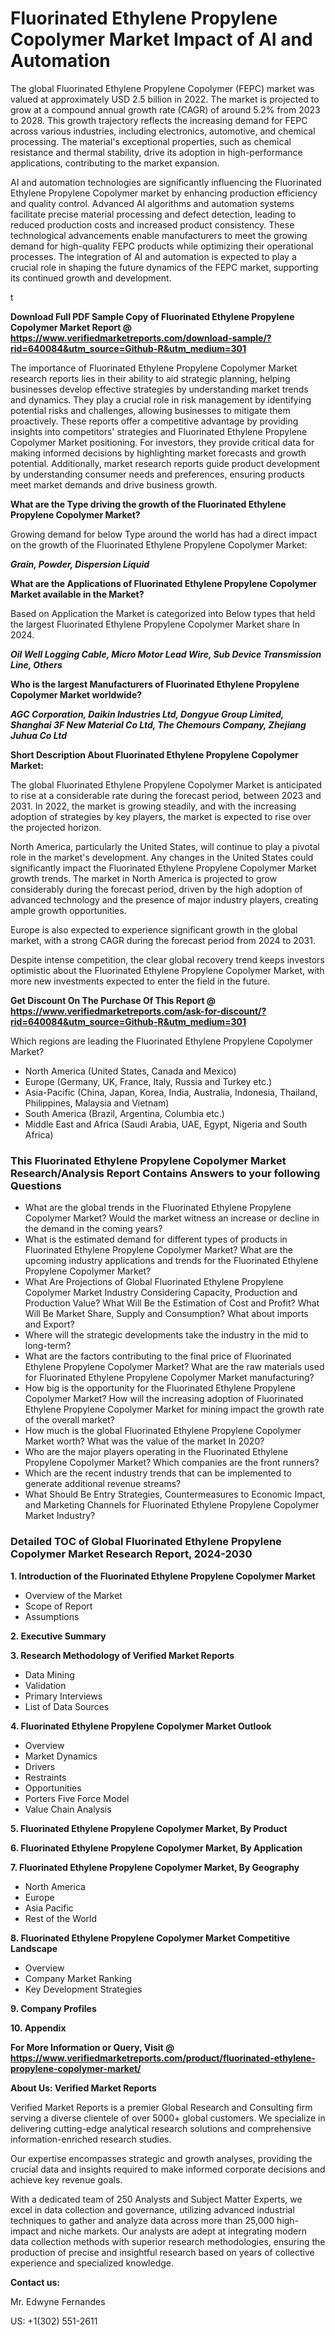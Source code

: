 <meta name="title" content="Global Fluorinated Ethylene Propylene Copolymer Market Impact of AI and Automation"><meta name="description" content="The global Fluorinated Ethylene Propylene Copolymer (FEPC) market was valued at approximately USD 2.5 billion in 2022. The market is projected to grow at a compound an"><meta name="title" content="Fluorinated Ethylene Propylene Copolymer Market Size, Share, Scope, Trends, Growth, Opportunities, Analysis, Forecast"><h1>Fluorinated Ethylene Propylene Copolymer Market Impact of AI and Automation</h1><p>The global Fluorinated Ethylene Propylene Copolymer (FEPC) market was valued at approximately USD 2.5 billion in 2022. The market is projected to grow at a compound annual growth rate (CAGR) of around 5.2% from 2023 to 2028. This growth trajectory reflects the increasing demand for FEPC across various industries, including electronics, automotive, and chemical processing. The material's exceptional properties, such as chemical resistance and thermal stability, drive its adoption in high-performance applications, contributing to the market expansion.</p><p>AI and automation technologies are significantly influencing the Fluorinated Ethylene Propylene Copolymer market by enhancing production efficiency and quality control. Advanced AI algorithms and automation systems facilitate precise material processing and defect detection, leading to reduced production costs and increased product consistency. These technological advancements enable manufacturers to meet the growing demand for high-quality FEPC products while optimizing their operational processes. The integration of AI and automation is expected to play a crucial role in shaping the future dynamics of the FEPC market, supporting its continued growth and development.</p>t</p><p id="" class=""><strong>Download Full PDF Sample Copy of Fluorinated Ethylene Propylene Copolymer Market Report @ <a href="https://www.verifiedmarketreports.com/download-sample/?rid=640084&utm_source=Github-R&utm_medium=301" target="_blank">https://www.verifiedmarketreports.com/download-sample/?rid=640084&utm_source=Github-R&utm_medium=301</a></strong></p><p>The importance of&nbsp;Fluorinated Ethylene Propylene Copolymer Market research reports lies in their ability to aid strategic planning, helping businesses develop effective strategies by understanding market trends and dynamics. They play a crucial role in risk management by identifying potential risks and challenges, allowing businesses to mitigate them proactively. These reports offer a competitive advantage by providing insights into competitors' strategies and Fluorinated Ethylene Propylene Copolymer Market positioning. For investors, they provide critical data for making informed decisions by highlighting market forecasts and growth potential. Additionally, market research reports guide product development by understanding consumer needs and preferences, ensuring products meet market demands and drive business growth.</p><p><strong>What are the&nbsp;Type driving the growth of the Fluorinated Ethylene Propylene Copolymer Market?</strong></p><p id="" class="">Growing demand for below Type around the world has had a direct impact on the growth of the Fluorinated Ethylene Propylene Copolymer Market:</p><em><strong>Grain, Powder, Dispersion Liquid</strong></em></p><strong>What are the&nbsp;Applications&nbsp;of Fluorinated Ethylene Propylene Copolymer Market available in the Market?</strong></p><p id="" class="">Based on Application the Market is categorized into Below types that held the largest Fluorinated Ethylene Propylene Copolymer Market share In 2024.</p><em><strong>Oil Well Logging Cable, Micro Motor Lead Wire, Sub Device Transmission Line, Others</strong></em></p><strong>Who is the largest Manufacturers of Fluorinated Ethylene Propylene Copolymer Market worldwide?</strong></p><p><em><strong>AGC Corporation, Daikin Industries Ltd, Dongyue Group Limited, Shanghai 3F New Material Co Ltd, The Chemours Company, Zhejiang Juhua Co Ltd</strong></em></p><p id="" class=""><strong>Short Description About Fluorinated Ethylene Propylene Copolymer Market:</strong></p><p>The global Fluorinated Ethylene Propylene Copolymer Market is anticipated to rise at a considerable rate during the forecast period, between 2023 and 2031. In 2022, the market is growing steadily, and with the increasing adoption of strategies by key players, the market is expected to rise over the projected horizon.</p><p>North America, particularly the United States, will continue to play a pivotal role in the market's development. Any changes in the United States could significantly impact the Fluorinated Ethylene Propylene Copolymer Market growth trends. The market in North America is projected to grow considerably during the forecast period, driven by the high adoption of advanced technology and the presence of major industry players, creating ample growth opportunities.</p><p>Europe is also expected to experience significant growth in the global market, with a strong CAGR during the forecast period from 2024 to 2031.</p><p>Despite intense competition, the clear global recovery trend keeps investors optimistic about the Fluorinated Ethylene Propylene Copolymer Market, with more new investments expected to enter the field in the future.</p><p id="" class=""><strong>Get Discount On The Purchase Of This Report @ <a href="https://www.verifiedmarketreports.com/ask-for-discount/?rid=640084&utm_source=Github-R&utm_medium=301" target="_blank">https://www.verifiedmarketreports.com/ask-for-discount/?rid=640084&utm_source=Github-R&utm_medium=301</a></strong></p>Which regions are leading the Fluorinated Ethylene Propylene Copolymer Market?</p><ul><li>North America (United States, Canada and Mexico)</li><li>Europe (Germany, UK, France, Italy, Russia and Turkey etc.)</li><li>Asia-Pacific (China, Japan, Korea, India, Australia, Indonesia, Thailand, Philippines, Malaysia and Vietnam)</li><li>South America (Brazil, Argentina, Columbia etc.)</li><li>Middle East and Africa (Saudi Arabia, UAE, Egypt, Nigeria and South Africa)</li></ul><h3 id="" class="">This Fluorinated Ethylene Propylene Copolymer Market Research/Analysis Report Contains Answers to your following Questions</h3><ul><li>What are the global trends in the Fluorinated Ethylene Propylene Copolymer Market? Would the market witness an increase or decline in the demand in the coming years?</li><li>What is the estimated demand for different types of products in Fluorinated Ethylene Propylene Copolymer Market? What are the upcoming industry applications and trends for the Fluorinated Ethylene Propylene Copolymer Market?</li><li>What Are Projections of Global Fluorinated Ethylene Propylene Copolymer Market Industry Considering Capacity, Production and Production Value? What Will Be the Estimation of Cost and Profit? What Will Be Market Share, Supply and Consumption? What about imports and Export?</li><li>Where will the strategic developments take the industry in the mid to long-term?</li><li>What are the factors contributing to the final price of Fluorinated Ethylene Propylene Copolymer Market? What are the raw materials used for Fluorinated Ethylene Propylene Copolymer Market manufacturing?</li><li>How big is the opportunity for the Fluorinated Ethylene Propylene Copolymer Market? How will the increasing adoption of Fluorinated Ethylene Propylene Copolymer Market for mining impact the growth rate of the overall market?</li><li>How much is the global Fluorinated Ethylene Propylene Copolymer Market worth? What was the value of the market In 2020?</li><li>Who are the major players operating in the Fluorinated Ethylene Propylene Copolymer Market? Which companies are the front runners?</li><li>Which are the recent industry trends that can be implemented to generate additional revenue streams?</li><li>What Should Be Entry Strategies, Countermeasures to Economic Impact, and Marketing Channels for Fluorinated Ethylene Propylene Copolymer Market Industry?</li></ul><h3 id="" class="">Detailed TOC of Global Fluorinated Ethylene Propylene Copolymer Market Research Report, 2024-2030</h3><p id="" class=""><strong>1. Introduction of the Fluorinated Ethylene Propylene Copolymer Market</strong></p><ul><li>Overview of the Market</li><li>Scope of Report</li><li>Assumptions</li></ul><p id="" class=""><strong>2. Executive Summary</strong></p><p id="" class=""><strong>3. Research Methodology of Verified Market Reports</strong></p><ul><li>Data Mining</li><li>Validation</li><li>Primary Interviews</li><li>List of Data Sources</li></ul><p id="" class=""><strong>4. Fluorinated Ethylene Propylene Copolymer Market Outlook</strong></p><ul><li>Overview</li><li>Market Dynamics</li><li>Drivers</li><li>Restraints</li><li>Opportunities</li><li>Porters Five Force Model</li><li>Value Chain Analysis</li></ul><p id="" class=""><strong>5. Fluorinated Ethylene Propylene Copolymer Market, By Product</strong></p><p id="" class=""><strong>6. Fluorinated Ethylene Propylene Copolymer Market, By Application</strong></p><p id="" class=""><strong>7. Fluorinated Ethylene Propylene Copolymer Market, By Geography</strong></p><ul><li>North America</li><li>Europe</li><li>Asia Pacific</li><li>Rest of the World</li></ul><p id="" class=""><strong>8. Fluorinated Ethylene Propylene Copolymer Market Competitive Landscape</strong></p><ul><li>Overview</li><li>Company Market Ranking</li><li>Key Development Strategies</li></ul><p id="" class=""><strong>9. Company Profiles</strong></p><p id="" class=""><strong>10. Appendix</strong></p><p id="" class=""><strong>For More Information or Query, Visit @ <a href="https://www.verifiedmarketreports.com/product/fluorinated-ethylene-propylene-copolymer-market/" target="_blank">https://www.verifiedmarketreports.com/product/fluorinated-ethylene-propylene-copolymer-market/</a></strong></p><p id="" class=""><strong>About Us: Verified Market Reports</strong></p><p id="" class="">Verified Market Reports is a premier Global Research and Consulting firm serving a diverse clientele of over 5000+ global customers. We specialize in delivering cutting-edge analytical research solutions and comprehensive information-enriched research studies.</p><p id="" class="">Our expertise encompasses strategic and growth analyses, providing the crucial data and insights required to make informed corporate decisions and achieve key revenue goals.</p><p id="" class="">With a dedicated team of 250 Analysts and Subject Matter Experts, we excel in data collection and governance, utilizing advanced industrial techniques to gather and analyze data across more than 25,000 high-impact and niche markets. Our analysts are adept at integrating modern data collection methods with superior research methodologies, ensuring the production of precise and insightful research based on years of collective experience and specialized knowledge.</p><p id="" class=""><strong>Contact us:</strong></p><p id="" class="">Mr. Edwyne Fernandes</p><p id="" class="">US: +1(302) 551-2611</p>